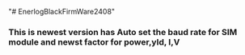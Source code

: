 "# EnerlogBlackFirmWare2408" 


### This is newest version has Auto set the baud rate for SIM module and newst factor for power,yld, I,V